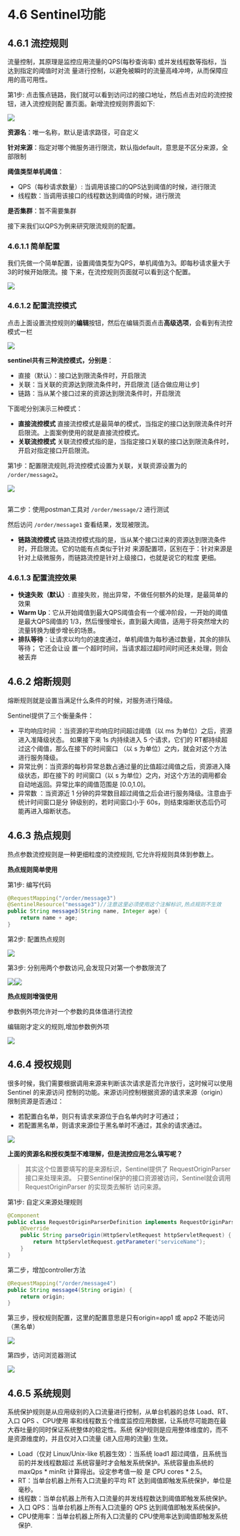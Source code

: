 # 4.6 Sentinel功能

## 4.6.1 流控规则

流量控制，其原理是监控应用流量的QPS(每秒查询率) 或并发线程数等指标，当达到指定的阈值时对流 量进行控制，以避免被瞬时的流量高峰冲垮，从而保障应用的高可用性。&#x20;

第1步: 点击簇点链路，我们就可以看到访问过的接口地址，然后点击对应的流控按钮，进入流控规则配 置页面。新增流控规则界面如下:

![](<../.gitbook/assets/image (13).png>)

**资源名**：唯一名称，默认是请求路径，可自定义&#x20;

**针对来源**：指定对哪个微服务进行限流，默认指default，意思是不区分来源，全部限制&#x20;

**阈值类型单机阈值**：

* QPS（每秒请求数量）: 当调用该接口的QPS达到阈值的时候，进行限流
* 线程数：当调用该接口的线程数达到阈值的时候，进行限流

**是否集群**：暂不需要集群&#x20;

接下来我们以QPS为例来研究限流规则的配置。

### 4.6.1.1 简单配置

我们先做一个简单配置，设置阈值类型为QPS，单机阈值为3。即每秒请求量大于3的时候开始限流。接 下来，在流控规则页面就可以看到这个配置。

![](<../.gitbook/assets/image (56).png>)

### 4.6.1.2 配置流控模式

点击上面设置流控规则的**编辑**按钮，然后在编辑页面点击**高级选项**，会看到有流控模式一栏

![](<../.gitbook/assets/image (42).png>)

**sentinel共有三种流控模式，分别是**：&#x20;

* 直接（默认）：接口达到限流条件时，开启限流
* 关联：当关联的资源达到限流条件时，开启限流 \[适合做应用让步]
* 链路：当从某个接口过来的资源达到限流条件时，开启限流

下面呢分别演示三种模式：

* **直接流控模式** 直接流控模式是最简单的模式，当指定的接口达到限流条件时开启限流。上面案例使用的就是直接流控模式。&#x20;
* **关联流控模式** 关联流控模式指的是，当指定接口关联的接口达到限流条件时，开启对指定接口开启限流。

第1步：配置限流规则,将流控模式设置为关联，关联资源设置为的 `/order/message2`。

![](<../.gitbook/assets/image (22).png>)

<img src="../.gitbook/assets/image (53).png" alt="" data-size="original">

第二步：使用postman工具对 `/order/message/2` 进行测试

然后访问 `/order/message1` 查看结果，发现被限流。

* **链路流控模式** 链路流控模式指的是，当从某个接口过来的资源达到限流条件时，开启限流。它的功能有点类似于针对 来源配置项，区别在于：针对来源是针对上级微服务，而链路流控是针对上级接口，也就是说它的粒度 更细。

### 4.6.1.3 配置流控效果

* **快速失败（默认）**: 直接失败，抛出异常，不做任何额外的处理，是最简单的效果
* **Warm Up**：它从开始阈值到最大QPS阈值会有一个缓冲阶段，一开始的阈值是最大QPS阈值的 1/3，然后慢慢增长，直到最大阈值，适用于将突然增大的流量转换为缓步增长的场景。
* **排队等待**：让请求以均匀的速度通过，单机阈值为每秒通过数量，其余的排队等待； 它还会让设 置一个超时时间，当请求超过超时间时间还未处理，则会被丢弃

## 4.6.2 熔断规则

熔断规则就是设置当满足什么条件的时候，对服务进行降级。

Sentinel提供了三个衡量条件：&#x20;

* 平均响应时间 ：当资源的平均响应时间超过阈值（以 ms 为单位）之后，资源进入准降级状态。 如果接下来 1s 内持续进入 5 个请求，它们的 RT都持续超过这个阈值，那么在接下的时间窗口 （以 s 为单位）之内，就会对这个方法进行服务降级。
* 异常比例：当资源的每秒异常总数占通过量的比值超过阈值之后，资源进入降级状态，即在接下的 时间窗口（以 s 为单位）之内，对这个方法的调用都会自动地返回。异常比率的阈值范围是 \[0.0,1.0]。
* 异常数 ：当资源近 1 分钟的异常数目超过阈值之后会进行服务降级。注意由于统计时间窗口是分 钟级别的，若时间窗口小于 60s，则结束熔断状态后仍可能再进入熔断状态。

## 4.6.3 热点规则

热点参数流控规则是一种更细粒度的流控规则, 它允许将规则具体到参数上。&#x20;

**热点规则简单使用**&#x20;

第1步: 编写代码

```java
@RequestMapping("/order/message3")
@SentinelResource("message3")//注意这里必须使用这个注解标识,热点规则不生效
public String message3(String name, Integer age) {
    return name + age;
}
```

第2步: 配置热点规则

![](<../.gitbook/assets/image (47).png>)

第3步: 分别用两个参数访问,会发现只对第一个参数限流了

![](<../.gitbook/assets/image (5).png>)![](<../.gitbook/assets/image (14).png>)

**热点规则增强使用**

参数例外项允许对一个参数的具体值进行流控

编辑刚才定义的规则,增加参数例外项

![](<../.gitbook/assets/image (11).png>)

## 4.6.4 授权规则

很多时候，我们需要根据调用来源来判断该次请求是否允许放行，这时候可以使用 Sentinel 的来源访问 控制的功能。来源访问控制根据资源的请求来源（origin）限制资源是否通过：&#x20;

* 若配置白名单，则只有请求来源位于白名单内时才可通过；
* 若配置黑名单，则请求来源位于黑名单时不通过，其余的请求通过。

![](<../.gitbook/assets/image (36).png>)

**上面的资源名和授权类型不难理解，但是流控应用怎么填写呢？**

> 其实这个位置要填写的是来源标识，Sentinel提供了 RequestOriginParser 接口来处理来源。 只要Sentinel保护的接口资源被访问，Sentinel就会调用 RequestOriginParser 的实现类去解析 访问来源。

第1步: 自定义来源处理规则

```java
@Component
public class RequestOriginParserDefinition implements RequestOriginParser {
    @Override
    public String parseOrigin(HttpServletRequest httpServletRequest) {
        return httpServletRequest.getParameter("serviceName");
    }
}
```

第二步，增加controller方法

```java
@RequestMapping("/order/message4")
public String message4(String origin) {
    return origin;
}
```

第三步，授权规则配置，这里的配置意思是只有origin=app1 或 app2 不能访问（黑名单）

![](<../.gitbook/assets/image (48).png>)

第四步，访问浏览器测试

&#x20;![](<../.gitbook/assets/image (57).png>)

## 4.6.5 系统规则

系统保护规则是从应用级别的入口流量进行控制，从单台机器的总体 Load、RT、入口 QPS 、CPU使用 率和线程数五个维度监控应用数据，让系统尽可能跑在最大吞吐量的同时保证系统整体的稳定性。系统 保护规则是应用整体维度的，而不是资源维度的，并且仅对入口流量 (进入应用的流量) 生效。

* Load（仅对 Linux/Unix-like 机器生效）：当系统 load1 超过阈值，且系统当前的并发线程数超过 系统容量时才会触发系统保护。系统容量由系统的 maxQps \* minRt 计算得出。设定参考值一般 是 CPU cores \* 2.5。
* RT：当单台机器上所有入口流量的平均 RT 达到阈值即触发系统保护，单位是毫秒。
* 线程数：当单台机器上所有入口流量的并发线程数达到阈值即触发系统保护。
* 入口 QPS：当单台机器上所有入口流量的 QPS 达到阈值即触发系统保护。
* CPU使用率：当单台机器上所有入口流量的 CPU使用率达到阈值即触发系统保护.

